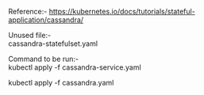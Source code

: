 Reference:-
https://kubernetes.io/docs/tutorials/stateful-application/cassandra/

Unused file:- <br/>
cassandra-statefulset.yaml

Command to be run:- <br/>
kubectl apply -f cassandra-service.yaml

kubectl apply -f cassandra.yaml